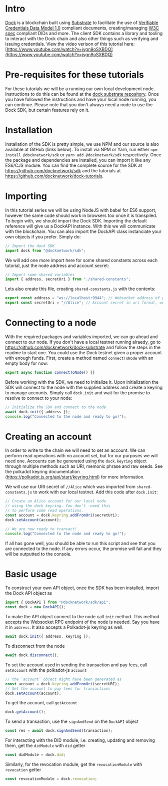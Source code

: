 # Intro

[Dock](https://dock.io) is a blockchain built using [Substrate](https://www.parity.io/substrate/) to facilitate the use of [Verifiable Credentials Data Model 1.0](https://www.w3.org/TR/vc-data-model/) compliant documents, creating/managing [W3C spec](https://www.w3.org/TR/did-core) compliant DIDs and more. The client SDK contains a library and tooling to interact with the Dock chain and also other things such as verifying and issuing credentials. View the video verison of this tutorial here: [https://www.youtube.com/watch?v=jvgn9oSXBDQ](https://www.youtube.com/watch?v=jvgn9oSXBDQ)

# Pre-requisites for these tutorials

For these tutorials we will be a running our own local development node. Instructions to do this can be found at the [dock substrate repository](https://github.com/docknetwork/dock-substrate). Once you have followed the instructions and have your local node running, you can continue. Please note that you don't always need a node to use the Dock SDK, but certain features rely on it.

# Installation

Installation of the SDK is pretty simple, we use NPM and our source is also available at GitHub (links below). To install via NPM or Yarn, run either `npm install @docknetwork/sdk` or `yarn add @docknetwork/sdk` respectively. Once the package and dependencies are installed, you can import it like any ES6/CJS module. You can find the complete source for the SDK at https://github.com/docknetwork/sdk and the tutorials at https://github.com/docknetwork/dock-tutorials.

# Importing

In this tutorial series we will be using NodeJS with babel for ES6 support, however the same code should work in browsers too once it is transpiled. To begin with, we should import the Dock SDK. Importing the default reference will give us a DockAPI instance. With this we will communicate with the blockchain. You can also import the DockAPI class instanciate your own objects if you prefer. Simply do:

```javascript
// Import the dock SDK
import dock from "@docknetwork/sdk";
```

We will add one more import here for some shared constants across each tutorial, just the node address and account secret:

```javascript
// Import some shared variables
import { address, secretUri } from "./shared-constants";
```

Lets also create this file, creating `shared-constants.js` with the contents:

```javascript
export const address = "ws://localhost:9944"; // Websocket address of your Dock node
export const secretUri = "//Alice"; // Account secret in uri format, we will use Alice for local testing
```

# Connecting to a node

With the required packages and variables imported, we can go ahead and connect to our node. If you don't have a local testnet running alraedy, go to https://github.com/docknetwork/dock-substrate and follow the steps in the readme to start one. You could use the Dock testnet given a proper account with enough funds. First, create a method named `connectToNode` with an empty body for now:

```javascript
export async function connectToNode() {}
```

Before working with the SDK, we need to initialize it. Upon initialization the SDK will connect to the node with the supplied address and create a keyring to manage accounts. Simply call `dock.init` and wait for the promise to resolve to connect to your node:

```javascript
// Initialize the SDK and connect to the node
await dock.init({ address });
console.log("Connected to the node and ready to go!");
```

# Creating an account

In order to write to the chain we will need to set an account. We can perform read operations with no account set, but for our purposes we will need one. Accounts can be generated using the `dock.keyring` object through multiple methods such as URI, memonic phrase and raw seeds. See the polkadot keyring documentation (https://polkadot.js.org/api/start/keyring.html) for more information.

We will use our URI secret of `//Alice` which was imported from `shared-constants.js` to work with our local testnet. Add this code after `dock.init`:

```javascript
// Create an Alice account for our local node
// using the dock keyring. You don't -need this
// to perform some read operations.
const account = dock.keyring.addFromUri(secretUri);
dock.setAccount(account);

// We are now ready to transact!
console.log("Connected to the node and ready to go!");
```

If all has gone well, you should be able to run this script and see that you are connected to the node. If any errors occur, the promise will fail and they will be outputted to the console.

# Basic usage

To construct your own API object, once the SDK has been installed, import the Dock API object as

```js
import { DockAPI } from "@docknetwork/sdk/api";
const dock = new DockAPI();
```

To make the API object connect to the node call `init` method. This method accepts the Websocket RPC endpoint of the node is
needed. Say you have it in `address`. It also accepts a Polkadot-js keyring as well.

```js
await dock.init({ address, keyring });
```

To disconnect from the node

```js
await dock.disconnect();
```

To set the account used in sending the transaction and pay fees, call `setAccount` with the polkadot-js `account`

```js
// the `account` object might have been generated as
const account = dock.keyring.addFromUri(secretURI);
// Set the account to pay fees for transactions
dock.setAccount(account);
```

To get the account, call `getAccount`

```js
dock.getAccount();
```

To send a transaction, use the `signAndSend` on the `DockAPI` object

```js
const res = await dock.signAndSend(transaction);
```

For interacting with the DID module, i.e. creating, updating and removing them, get the `didModule` with `did` getter

```js
const didModule = dock.did;
```

Similarly, for the revocation module, get the `revocationModule` with `revocation` getter

```js
const revocationModule = dock.revocation;
```
